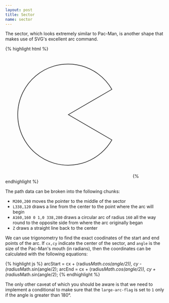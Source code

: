 ```yaml
---
layout: post
title: Sector
name: sector
---
```


The sector, which looks extremely similar to Pac-Man, is another shape that makes use of SVG's excellent arc command.

{% highlight html %}
<svg width='400px' height='400px'>
	<path d="M200,200 L338,120 A160,160 0 1,0 338,280 Z" fill="none" stroke="#333" stroke-width="2" />
</svg>
{% endhighlight %}

The path data can be broken into the following chunks:

* `M200,200` moves the pointer to the middle of the sector
* `L338,120` draws a line from the center to the point where the arc will begin
* `A160,160 0 1,0 338,280` draws a circular arc of radius `160` all the way round to the opposite side
from where the arc originally began
* `Z` draws a straight line back to the center

We can use trigonometry to find the exact coodinates of the start and end points of the arc. If
`cx,cy` indicate the center of the sector, and `angle` is the size of the Pac-Man's mouth (in radians), then
the coordinates can be calculated with the following equations:

{% highlight js %}
arcStart = cx + (radius*Math.cos(angle/2)), cy - (radius*Math.sin(angle/2);
arcEnd = cx + (radius*Math.cos(angle/2)), cy + (radius*Math.sin(angle/2);
{% endhighlight %}

The only other caveat of which you should be aware is that we need to implement a conditional to make sure that
the `large-arc-flag` is set to `1` only if the angle is greater than 180&deg;.